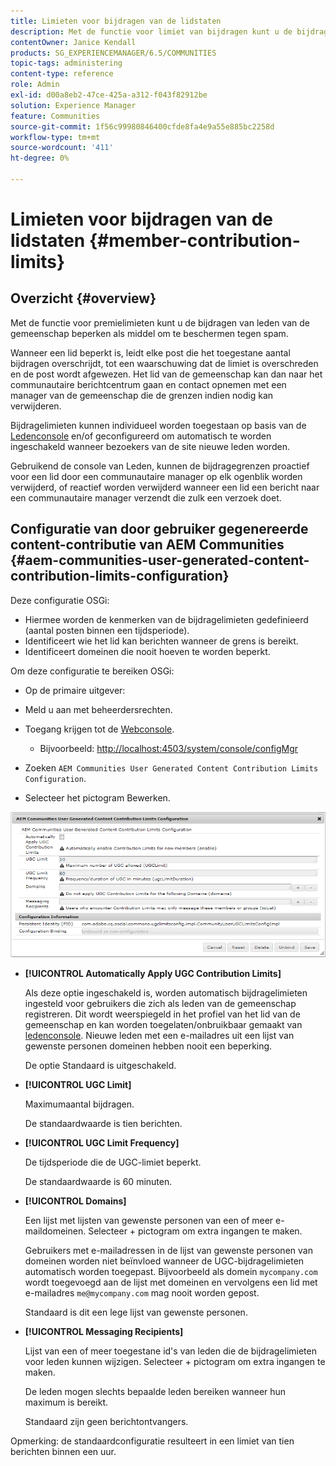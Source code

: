 ```yaml
---
title: Limieten voor bijdragen van de lidstaten
description: Met de functie voor limiet van bijdragen kunt u de bijdragen beperken om te beschermen tegen spam
contentOwner: Janice Kendall
products: SG_EXPERIENCEMANAGER/6.5/COMMUNITIES
topic-tags: administering
content-type: reference
role: Admin
exl-id: d00a8eb2-47ce-425a-a312-f043f82912be
solution: Experience Manager
feature: Communities
source-git-commit: 1f56c99980846400cfde8fa4e9a55e885bc2258d
workflow-type: tm+mt
source-wordcount: '411'
ht-degree: 0%

---
```


# Limieten voor bijdragen van de lidstaten {#member-contribution-limits}

## Overzicht {#overview}

Met de functie voor premielimieten kunt u de bijdragen van leden van de gemeenschap beperken als middel om te beschermen tegen spam.

Wanneer een lid beperkt is, leidt elke post die het toegestane aantal bijdragen overschrijdt, tot een waarschuwing dat de limiet is overschreden en de post wordt afgewezen. Het lid van de gemeenschap kan dan naar het communautaire berichtcentrum gaan en contact opnemen met een manager van de gemeenschap die de grenzen indien nodig kan verwijderen.

Bijdragelimieten kunnen individueel worden toegestaan op basis van de [Ledenconsole](members.md) en/of geconfigureerd om automatisch te worden ingeschakeld wanneer bezoekers van de site nieuwe leden worden.

Gebruikend de console van Leden, kunnen de bijdragegrenzen proactief voor een lid door een communautaire manager op elk ogenblik worden verwijderd, of reactief worden verwijderd wanneer een lid een bericht naar een communautaire manager verzendt die zulk een verzoek doet.

## Configuratie van door gebruiker gegenereerde content-contributie van AEM Communities {#aem-communities-user-generated-content-contribution-limits-configuration}

Deze configuratie OSGi:

* Hiermee worden de kenmerken van de bijdragelimieten gedefinieerd (aantal posten binnen een tijdsperiode).
* Identificeert wie het lid kan berichten wanneer de grens is bereikt.
* Identificeert domeinen die nooit hoeven te worden beperkt.

Om deze configuratie te bereiken OSGi:

* Op de primaire uitgever:
* Meld u aan met beheerdersrechten.
* Toegang krijgen tot de [Webconsole](../../help/sites-deploying/configuring-osgi.md).

   * Bijvoorbeeld: [http://localhost:4503/system/console/configMgr](http://localhost:4503/system/console/configMgr)

* Zoeken `AEM Communities User Generated Content Contribution Limits Configuration`.
* Selecteer het pictogram Bewerken.

![configure-Limieten](assets/configure-limits.png)

* **[!UICONTROL Automatically Apply UGC Contribution Limits]**

  Als deze optie ingeschakeld is, worden automatisch bijdragelimieten ingesteld voor gebruikers die zich als leden van de gemeenschap registreren. Dit wordt weerspiegeld in het profiel van het lid van de gemeenschap en kan worden toegelaten/onbruikbaar gemaakt van [ledenconsole](members.md). Nieuwe leden met een e-mailadres uit een lijst van gewenste personen domeinen hebben nooit een beperking.

  De optie Standaard is uitgeschakeld.

* **[!UICONTROL UGC Limit]**

  Maximumaantal bijdragen.

  De standaardwaarde is tien berichten.

* **[!UICONTROL UGC Limit Frequency]**

  De tijdsperiode die de UGC-limiet beperkt.

  De standaardwaarde is 60 minuten.

* **[!UICONTROL Domains]**

  Een lijst met lijsten van gewenste personen van een of meer e-maildomeinen. Selecteer + pictogram om extra ingangen te maken.

  Gebruikers met e-mailadressen in de lijst van gewenste personen van domeinen worden niet beïnvloed wanneer de UGC-bijdragelimieten automatisch worden toegepast. Bijvoorbeeld als domein `mycompany.com` wordt toegevoegd aan de lijst met domeinen en vervolgens een lid met e-mailadres `me@mycompany.com` mag nooit worden gepost.

  Standaard is dit een lege lijst van gewenste personen.

* **[!UICONTROL Messaging Recipients]**

  Lijst van een of meer toegestane id&#39;s van leden die de bijdragelimieten voor leden kunnen wijzigen. Selecteer + pictogram om extra ingangen te maken.

  De leden mogen slechts bepaalde leden bereiken wanneer hun maximum is bereikt.

  Standaard zijn geen berichtontvangers.

Opmerking: de standaardconfiguratie resulteert in een limiet van tien berichten binnen een uur.
